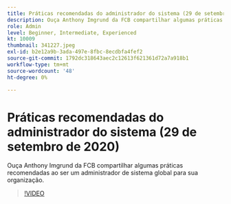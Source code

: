```yaml
---
title: Práticas recomendadas do administrador do sistema (29 de setembro de 2020)
description: Ouça Anthony Imgrund da FCB compartilhar algumas práticas recomendadas ao ser um administrador de sistema global para sua organização.
role: Admin
level: Beginner, Intermediate, Experienced
kt: 10009
thumbnail: 341227.jpeg
exl-id: b2e12a9b-3ada-497e-8fbc-8ecdbfa4fef2
source-git-commit: 1792dc318643aec2c12613f621361d72a7a918b1
workflow-type: tm+mt
source-wordcount: '48'
ht-degree: 0%

---
```


# Práticas recomendadas do administrador do sistema (29 de setembro de 2020)

Ouça Anthony Imgrund da FCB compartilhar algumas práticas recomendadas ao ser um administrador de sistema global para sua organização.

>[!VIDEO](https://video.tv.adobe.com/v/341227/?quality=12&learn=on)
